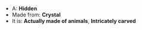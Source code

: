 * A: **Hidden**
* Made from: **Crystal**
* It is: **Actually made of animals**, **Intricately carved**
